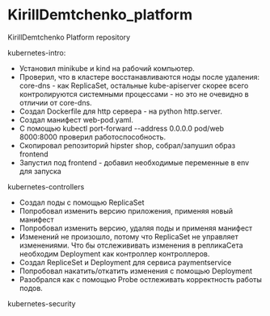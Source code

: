 # KirillDemtchenko_platform
KirillDemtchenko Platform repository

kubernetes-intro:
* Установил minikube и kind на рабочий компьютер.  
* Проверил, что в кластере восстанавливаются ноды после удаления: core-dns - как ReplicaSet, остальные kube-apiserver скорее всего контролируются системными процессами - но это не очевидно в отличии от core-dns.
* Создал Dockerfile для http сервера - на python http.server.
* Создал манифест web-pod.yaml.
* С помощью kubectl port-forward --address 0.0.0.0 pod/web 8000:8000 проверил работоспособность.
* Скопировал репозиторий hipster shop, собрал/запушил образ frontend
* Запустил под frontend - добавил необходимые переменные в env для запуска

kubernetes-controllers
* Создал поды с помощью ReplicaSet
* Попробовал изменить версию приложения, применяя новый манифест
* Попробовал изменить версию, удаляя поды и применяя манифест
* Изменений не произошло, потому что ReplicaSet не управляет изменениями. Что бы отслежививать изменения в репликаСета необходим Deployment как контроллер контроллеров.
* Создал RepliceSet и Deployment для сервиса paymentservice
* Попробовал накатить/откатить изменения с помощью Deployment
* Разобрался как с помощью Probe остлеживать корректность работы подов.

kubernetes-security

